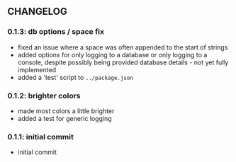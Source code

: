 ## CHANGELOG

### 0.1.3: db options / space fix
- fixed an issue where a space was often appended to the start of strings
- added options for only logging to a database or only logging to a console, despite possibly being provided database details - not yet fully implemented
- added a 'test' script to `../package.json`

### 0.1.2: brighter colors
- made most colors a little brighter
- added a test for generic logging

### 0.1.1: initial commit
- initial commit
